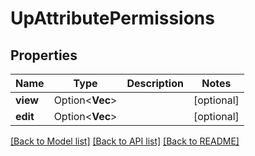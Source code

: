 # UpAttributePermissions

## Properties

Name | Type | Description | Notes
------------ | ------------- | ------------- | -------------
**view** | Option<**Vec<String>**> |  | [optional]
**edit** | Option<**Vec<String>**> |  | [optional]

[[Back to Model list]](../README.md#documentation-for-models) [[Back to API list]](../README.md#documentation-for-api-endpoints) [[Back to README]](../README.md)


